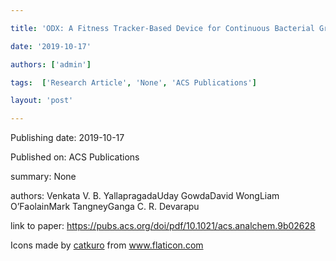 ---
title: 'ODX: A Fitness Tracker-Based Device for Continuous Bacterial Growth Monitoring'
date: '2019-10-17'
authors: ['admin']
tags:  ['Research Article', 'None', 'ACS Publications']
layout: 'post'
---
Publishing date: 2019-10-17

Published on: ACS Publications

summary: None

authors: Venkata V. B. YallapragadaUday GowdaDavid WongLiam O’FaolainMark TangneyGanga C. R. Devarapu

link to paper: https://pubs.acs.org/doi/pdf/10.1021/acs.analchem.9b02628

Icons made by <a href="https://www.flaticon.com/free-icon/bookshelves_3576884" title="catkuro">catkuro</a> from <a href="https://www.flaticon.com/" title="Flaticon"> www.flaticon.com</a>